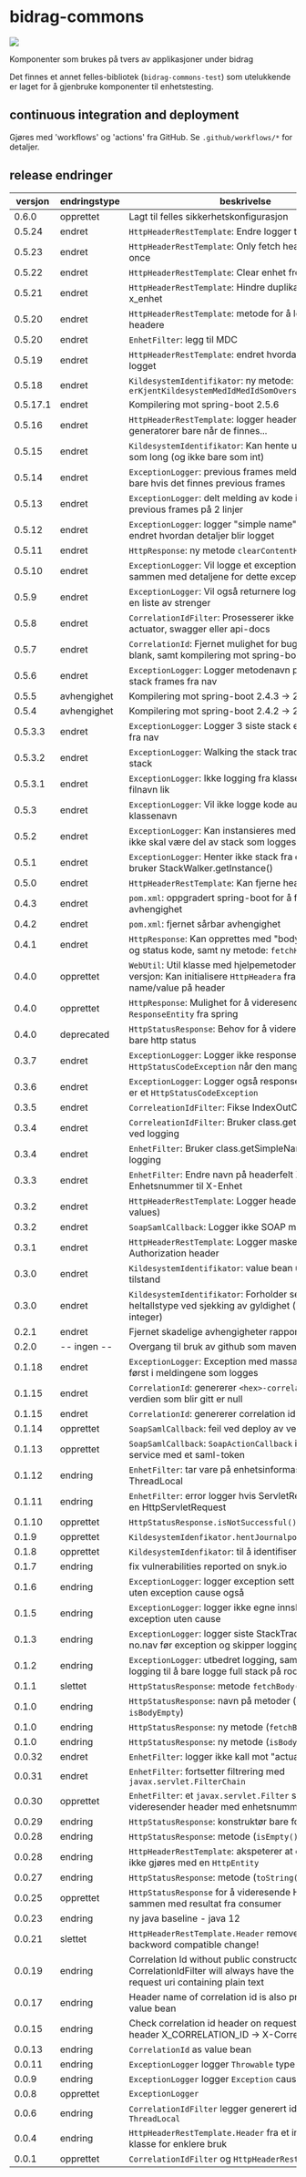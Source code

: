 # bidrag-commons

![](https://github.com/navikt/bidrag-commons/workflows/maven%20deploy/badge.svg)

Komponenter som brukes på tvers av applikasjoner under bidrag

Det finnes et annet felles-bibliotek (`bidrag-commons-test`) som utelukkende er laget for å
gjenbruke komponenter til enhetstesting. 

## continuous integration and deployment

Gjøres med 'workflows' og 'actions' fra GitHub. Se `.github/workflows/*` for detaljer. 

## release endringer

versjon  | endringstype | beskrivelse
---------|--------------|------------
0.6.0    | opprettet    |  Lagt til felles sikkerhetskonfigurasjon
0.5.24   | endret       | `HttpHeaderRestTemplate`: Endre logger til nivå debug
0.5.23   | endret       | `HttpHeaderRestTemplate`: Only fetch headergenerator once
0.5.22   | endret       | `HttpHeaderRestTemplate`: Clear enhet from thread
0.5.21   | endret       | `HttpHeaderRestTemplate`: Hindre duplikat header for x_enhet
0.5.20   | endret       | `HttpHeaderRestTemplate`: metode for å legge til default headere
0.5.20   | endret       | `EnhetFilter`: legg til MDC
0.5.19   | endret       | `HttpHeaderRestTemplate`: endret hvordan HEADER blir logget
0.5.18   | endret       | `KildesystemIdentifikator`: ny metode: `erKjentKildesystemMedIdMedIdSomOverstigerInteger()`
0.5.17.1 | endret       | Kompilering mot spring-boot 2.5.6
0.5.16   | endret       | `HttpHeaderRestTemplate`: logger headere og generatorer bare når de finnes...
0.5.15   | endret       | `KildesystemIdentifikator`: Kan hente ut journalpostId som long (og ikke bare som int)
0.5.14   | endret       | `ExceptionLogger`: previous frames melding kommer bare hvis det finnes previous frames 
0.5.13   | endret       | `ExceptionLogger`: delt melding av kode i nav med previous frames på 2 linjer 
0.5.12   | endret       | `ExceptionLogger`: logger "simple name" til exception, endret hvordan detaljer blir logget
0.5.11   | endret       | `HttpResponse`: ny metode `clearContentHeaders()`
0.5.10   | endret       | `ExceptionLogger`: Vil logge et exception en gang sammen med detaljene for dette exceptionet
0.5.9    | endret       | `ExceptionLogger`: Vil også returnere logginnslag som en liste av strenger
0.5.8    | endret       | `CorrelationIdFilter`: Prosesserer ikke logging mot actuator, swagger eller api-docs
0.5.7    | endret       | `CorrelationId`: Fjernet mulighet for bug når streng er blank, samt kompilering mot spring-boot 2.5.1
0.5.6    | endret       | `ExceptionLogger`: Logger metodenavn på de siste stack frames fra nav
0.5.5    | avhengighet  | Kompilering mot spring-boot 2.4.3 -> 2.4.4
0.5.4    | avhengighet  | Kompilering mot spring-boot 2.4.2 -> 2.4.3
0.5.3.3  | endret       | `ExceptionLogger`: Logger 3 siste stack elements sett fra nav
0.5.3.2  | endret       | `ExceptionLogger`: Walking the stack trace, not the stack
0.5.3.1  | endret       | `ExceptionLogger`: Ikke logging fra klasser som har filnavn lik <generated>
0.5.3    | endret       | `ExceptionLogger`: Vil ikke logge kode auto-generert klassenavn
0.5.2    | endret       | `ExceptionLogger`: Kan instansieres med klasser som ikke skal være del av stack som logges
0.5.1    | endret       | `ExceptionLogger`: Henter ikke stack fra exception, men bruker StackWalker.getInstance()
0.5.0    | endret       | `HttpHeaderRestTemplate`: Kan fjerne header generator
0.4.3    | endret       | `pom.xml`: oppgradert spring-boot for å fjerne sårbar avhengighet
0.4.2    | endret       | `pom.xml`: fjernet sårbar avhengighet
0.4.1    | endret       | `HttpResponse`: Kan opprettes med "body", `HttpHeaders` og status kode, samt ny metode: `fetchHeaders`
0.4.0    | opprettet    | `WebUtil`: Util klasse med hjelpemetoder. Første versjon: Kan initialisere `HttpHeadera` fra spring med name/value på header
0.4.0    | opprettet    | `HttpResponse`: Mulighet for å videresende `ResponseEntity` fra spring
0.4.0    | deprecated   | `HttpStatusResponse`: Behov for å videresende mer enn bare http status
0.3.7    | endret       | `ExceptionLogger`: Logger ikke response body fra `HttpStatusCodeException` når den mangler 
0.3.6    | endret       | `ExceptionLogger`: Logger også response body når det er et `HttpStatusCodeException` 
0.3.5    | endret       | `CorreleationIdFilter`: Fikse IndexOutOfBounds
0.3.4    | endret       | `CorreleationIdFilter`: Bruker class.getSimpleName() ved logging
0.3.4    | endret       | `EnhetFilter`: Bruker class.getSimpleName() ved logging
0.3.3    | endret       | `EnhetFilter`: Endre navn på headerfelt X-Enhetsnummer til X-Enhet
0.3.2    | endret       | `HttpHeaderRestTemplate`: Logger header names (ikke values)
0.3.2    | endret       | `SoapSamlCallback`: Logger ikke SOAP message
0.3.1    | endret       | `HttpHeaderRestTemplate`: Logger masked Authorization header
0.3.0    | endret       | `KildesystemIdentifikator`: value bean uten statisk tilstand
0.3.0    | endret       | `KildesystemIdentifikator`: Forholder seg ikke til heltallstype ved sjekking av gyldighet (long vs integer)
0.2.1    | endret       | Fjernet skadelige avhengigheter rapportert av snyk.io
0.2.0    | -- ingen --  | Overgang til bruk av github som maven-repo
0.1.18   | endret       | `ExceptionLogger`: Exception med massage blir printet først i meldingene som logges
0.1.15   | endret       | `CorrelationId`: genererer `<hex>-correlationId` når verdien som blir gitt er null
0.1.15   | endret       | `CorrelationId`: genererer correlation id med `-` uten `()`
0.1.14   | opprettet    | `SoapSamlCallback`: feil ved deploy av versjon 0.1.13
0.1.13   | opprettet    | `SoapSamlCallback`: `SoapActionCallback` i en web service med et saml-token
0.1.12   | endring      | `EnhetFilter`: tar vare på enhetsinformasjon i ThreadLocal     
0.1.11   | endring      | `EnhetFilter`: error logger hvis ServletRequest ikke er en HttpServletRequest     
0.1.10   | opprettet    | `HttpStatusResponse.isNotSuccessful()`:   
0.1.9    | opprettet    | `KildesystemIdenfikator.hentJournalpostId()`:   
0.1.8    | opprettet    | `KildesystemIdenfikator`: til å identifisere  
0.1.7    | endring      | fix vulnerabilities reported on snyk.io 
0.1.6    | endring      | `ExceptionLogger`: logger exception sett fra nav kode uten exception cause også 
0.1.5    | endring      | `ExceptionLogger`: logger ikke egne innslag for exception uten cause 
0.1.3    | endring      | `ExceptionLogger`: logger siste StackTraceElement fra no.nav før exception og skipper logging fra stack 
0.1.2    | endring      | `ExceptionLogger`: utbedret logging, samt redusert logging til å bare logge full stack på root causeœ 
0.1.1    | slettet      | `HttpStatusResponse`: metode `fetchBody()`
0.1.0    | endring      | `HttpStatusResponse`: navn på metoder (`isEmpty()` -> `isBodyEmpty`)
0.1.0    | endring      | `HttpStatusResponse`: ny metode (`fetchBody()`)
0.1.0    | endring      | `HttpStatusResponse`: ny metode (`isBodyPresent()`)
0.0.32   | endret       | `EnhetFilter`: logger ikke kall mot "actuator"-tjenester
0.0.31   | endret       | `EnhetFilter`: fortsetter filtrering med `javax.servlet.FilterChain`
0.0.30   | opprettet    | `EnhetFilter`: et `javax.servlet.Filter` som videresender header med enhetsnummer
0.0.29   | endring      | `HttpStatusResponse`: konstruktør bare for `HttpStatus`
0.0.28   | endring      | `HttpStatusResponse`: metode (`isEmpty()`)
0.0.28   | endring      | `HttpHeaderRestTemplate`: akspeterer at et "callback" ikke gjøres med en `HttpEntity`
0.0.27   | endring      | `HttpStatusResponse`: metode (`toString()`)
0.0.25   | opprettet    | `HttpStatusResponse` for å videresende HttpStatus sammen med resultat fra consumer
0.0.23   | endring      | ny java baseline - java 12
0.0.21   | slettet      | `HttpHeaderRestTemplate.Header` removed. Not a backword compatible change!
0.0.19   | endring      | Correlation Id without public constructors and the CorrelationIdFilter will always have the last part of the request uri containing plain text
0.0.17   | endring      | Header name of correlation id is also present on the value bean
0.0.15   | endring      | Check correlation id header on request and name of header X_CORRELATION_ID -> X-Correlation-ID
0.0.13   | endring      | `CorrelationId` as value bean
0.0.11   | endring      | `ExceptionLogger` logger `Throwable` type
0.0.9    | endring      | `ExceptionLogger` logger `Exception` cause
0.0.8    | opprettet    | `ExceptionLogger`
0.0.6    | endring      | `CorrelationIdFilter` legger generert id på `ThreadLocal`
0.0.4    | endring      | `HttpHeaderRestTemplate.Header` fra et interface til en klasse for enklere bruk
0.0.1    | opprettet    | `CorrelationIdFilter` og `HttpHeaderRestTemplate`
